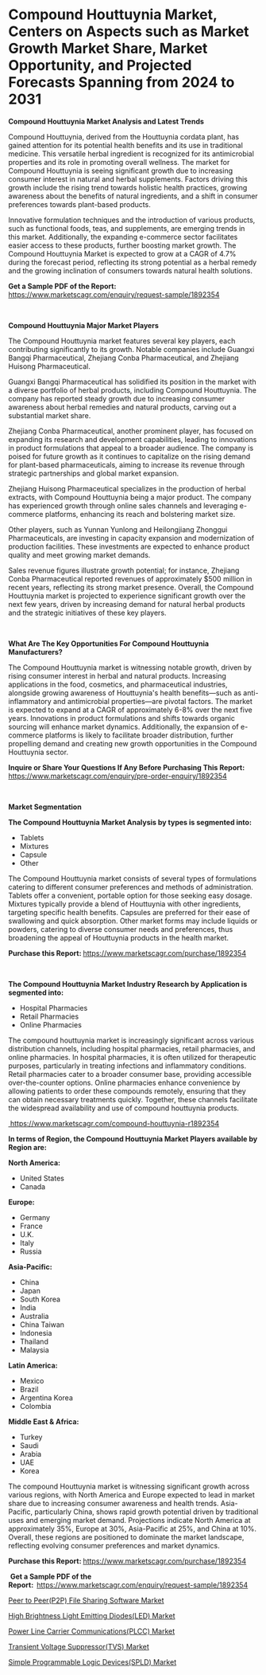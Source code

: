 <p><h1>Compound Houttuynia Market, Centers on Aspects such as Market Growth Market Share, Market Opportunity, and Projected Forecasts Spanning from 2024 to 2031</h1></p><p><strong>Compound Houttuynia Market Analysis and Latest Trends</strong></p>
<p><p>Compound Houttuynia, derived from the Houttuynia cordata plant, has gained attention for its potential health benefits and its use in traditional medicine. This versatile herbal ingredient is recognized for its antimicrobial properties and its role in promoting overall wellness. The market for Compound Houttuynia is seeing significant growth due to increasing consumer interest in natural and herbal supplements. Factors driving this growth include the rising trend towards holistic health practices, growing awareness about the benefits of natural ingredients, and a shift in consumer preferences towards plant-based products.</p><p>Innovative formulation techniques and the introduction of various products, such as functional foods, teas, and supplements, are emerging trends in this market. Additionally, the expanding e-commerce sector facilitates easier access to these products, further boosting market growth. The Compound Houttuynia Market is expected to grow at a CAGR of 4.7% during the forecast period, reflecting its strong potential as a herbal remedy and the growing inclination of consumers towards natural health solutions.</p></p>
<p><strong>Get a Sample PDF of the Report:&nbsp;</strong> <a href="https://www.marketscagr.com/enquiry/request-sample/1892354?utm_campaign=1684&utm_medium=2&utm_source=Github&utm_content=ia&utm_term=24102024&utm_id=compound-houttuynia">https://www.marketscagr.com/enquiry/request-sample/1892354</a></p>
<p>&nbsp;</p>
<p><strong>Compound Houttuynia Major Market Players</strong></p>
<p><p>The Compound Houttuynia market features several key players, each contributing significantly to its growth. Notable companies include Guangxi Bangqi Pharmaceutical, Zhejiang Conba Pharmaceutical, and Zhejiang Huisong Pharmaceutical.</p><p>Guangxi Bangqi Pharmaceutical has solidified its position in the market with a diverse portfolio of herbal products, including Compound Houttuynia. The company has reported steady growth due to increasing consumer awareness about herbal remedies and natural products, carving out a substantial market share.</p><p>Zhejiang Conba Pharmaceutical, another prominent player, has focused on expanding its research and development capabilities, leading to innovations in product formulations that appeal to a broader audience. The company is poised for future growth as it continues to capitalize on the rising demand for plant-based pharmaceuticals, aiming to increase its revenue through strategic partnerships and global market expansion.</p><p>Zhejiang Huisong Pharmaceutical specializes in the production of herbal extracts, with Compound Houttuynia being a major product. The company has experienced growth through online sales channels and leveraging e-commerce platforms, enhancing its reach and bolstering market size.</p><p>Other players, such as Yunnan Yunlong and Heilongjiang Zhonggui Pharmaceuticals, are investing in capacity expansion and modernization of production facilities. These investments are expected to enhance product quality and meet growing market demands.</p><p>Sales revenue figures illustrate growth potential; for instance, Zhejiang Conba Pharmaceutical reported revenues of approximately $500 million in recent years, reflecting its strong market presence. Overall, the Compound Houttuynia market is projected to experience significant growth over the next few years, driven by increasing demand for natural herbal products and the strategic initiatives of these key players.</p></p>
<p>&nbsp;</p>
<p><strong>What Are The Key Opportunities For Compound Houttuynia Manufacturers?</strong></p>
<p><p>The Compound Houttuynia market is witnessing notable growth, driven by rising consumer interest in herbal and natural products. Increasing applications in the food, cosmetics, and pharmaceutical industries, alongside growing awareness of Houttuynia's health benefits—such as anti-inflammatory and antimicrobial properties—are pivotal factors. The market is expected to expand at a CAGR of approximately 6-8% over the next five years. Innovations in product formulations and shifts towards organic sourcing will enhance market dynamics. Additionally, the expansion of e-commerce platforms is likely to facilitate broader distribution, further propelling demand and creating new growth opportunities in the Compound Houttuynia sector.</p></p>
<p><strong>Inquire or Share Your Questions If Any Before Purchasing This Report:</strong> <a href="https://www.marketscagr.com/enquiry/pre-order-enquiry/1892354?utm_campaign=1684&utm_medium=2&utm_source=Github&utm_content=ia&utm_term=24102024&utm_id=compound-houttuynia">https://www.marketscagr.com/enquiry/pre-order-enquiry/1892354</a></p>
<p>&nbsp;</p>
<p><strong>Market Segmentation</strong></p>
<p><strong>The Compound Houttuynia Market Analysis by types is segmented into:</strong></p>
<p><ul><li>Tablets</li><li>Mixtures</li><li>Capsule</li><li>Other</li></ul></p>
<p><p>The Compound Houttuynia market consists of several types of formulations catering to different consumer preferences and methods of administration. Tablets offer a convenient, portable option for those seeking easy dosage. Mixtures typically provide a blend of Houttuynia with other ingredients, targeting specific health benefits. Capsules are preferred for their ease of swallowing and quick absorption. Other market forms may include liquids or powders, catering to diverse consumer needs and preferences, thus broadening the appeal of Houttuynia products in the health market.</p></p>
<p><strong>Purchase this Report:&nbsp;</strong><a href="https://www.marketscagr.com/purchase/1892354?utm_campaign=1684&utm_medium=2&utm_source=Github&utm_content=ia&utm_term=24102024&utm_id=compound-houttuynia">https://www.marketscagr.com/purchase/1892354</a></p>
<p>&nbsp;</p>
<p><strong>The Compound Houttuynia Market Industry Research by Application is segmented into:</strong></p>
<p><ul><li>Hospital Pharmacies</li><li>Retail Pharmacies</li><li>Online Pharmacies</li></ul></p>
<p><p>The compound houttuynia market is increasingly significant across various distribution channels, including hospital pharmacies, retail pharmacies, and online pharmacies. In hospital pharmacies, it is often utilized for therapeutic purposes, particularly in treating infections and inflammatory conditions. Retail pharmacies cater to a broader consumer base, providing accessible over-the-counter options. Online pharmacies enhance convenience by allowing patients to order these compounds remotely, ensuring that they can obtain necessary treatments quickly. Together, these channels facilitate the widespread availability and use of compound houttuynia products.</p></p>
<p><a href="https://www.marketscagr.com/compound-houttuynia-r1892354?utm_campaign=1684&utm_medium=2&utm_source=Github&utm_content=ia&utm_term=24102024&utm_id=compound-houttuynia">&nbsp;https://www.marketscagr.com/compound-houttuynia-r1892354</a></p>
<p><strong>In terms of Region, the Compound Houttuynia Market Players available by Region are:</strong></p>
<p>
    <p> <strong> North America: </strong>
        <ul>
            <li>United States</li>
            <li>Canada</li>
        </ul>
        </p> 
    <p> <strong> Europe: </strong>
        <ul>
            <li>Germany</li>
            <li>France</li>
            <li>U.K.</li>
            <li>Italy</li>
            <li>Russia</li>
        </ul>
        </p> 
    <p> <strong> Asia-Pacific: </strong>
        <ul>
            <li>China</li>
            <li>Japan</li>
            <li>South Korea</li>
            <li>India</li>
            <li>Australia</li>
            <li>China Taiwan</li>
            <li>Indonesia</li>
            <li>Thailand</li>
            <li>Malaysia</li>
        </ul>
        </p> 
    <p> <strong> Latin America: </strong>
        <ul>
            <li>Mexico</li>
            <li>Brazil</li>
            <li>Argentina Korea</li>
            <li>Colombia</li>
        </ul>
        </p> 
    <p> <strong> Middle East & Africa: </strong>
        <ul>
            <li>Turkey</li>
            <li>Saudi</li>
            <li>Arabia</li>
            <li>UAE</li>
            <li>Korea</li>
        </ul>
    </p>
    </p>
<p><p>The compound Houttuynia market is witnessing significant growth across various regions, with North America and Europe expected to lead in market share due to increasing consumer awareness and health trends. Asia-Pacific, particularly China, shows rapid growth potential driven by traditional uses and emerging market demand. Projections indicate North America at approximately 35%, Europe at 30%, Asia-Pacific at 25%, and China at 10%. Overall, these regions are positioned to dominate the market landscape, reflecting evolving consumer preferences and market dynamics.</p></p>
<p><strong>Purchase this Report: </strong><a href="https://www.marketscagr.com/purchase/1892354?utm_campaign=1684&utm_medium=2&utm_source=Github&utm_content=ia&utm_term=24102024&utm_id=compound-houttuynia">https://www.marketscagr.com/purchase/1892354</a></p>
<p>&nbsp;<strong>Get a Sample PDF of the Report:&nbsp;&nbsp;</strong><a href="https://www.marketscagr.com/enquiry/request-sample/1892354?utm_campaign=1684&utm_medium=2&utm_source=Github&utm_content=ia&utm_term=24102024&utm_id=compound-houttuynia">https://www.marketscagr.com/enquiry/request-sample/1892354</a></p>
<p><strong></strong></p>
<p><p><a href="https://www.linkedin.com/pulse/global-peer-peerp2p-file-sharing-software-market-focus-d1hfc?utm_campaign=1684&utm_medium=2&utm_source=Github&utm_content=ia&utm_term=24102024&utm_id=compound-houttuynia">Peer to Peer(P2P) File Sharing Software Market</a></p><p><a href="https://www.linkedin.com/pulse/high-brightness-light-emitting-diodesled-market-industry-landscape-ejghc?utm_campaign=1684&utm_medium=2&utm_source=Github&utm_content=ia&utm_term=24102024&utm_id=compound-houttuynia">High Brightness Light Emitting Diodes(LED) Market</a></p><p><a href="https://www.linkedin.com/pulse/evolution-power-line-carrier-communicationsplcc-market-key-shifts-tvlkc?utm_campaign=1684&utm_medium=2&utm_source=Github&utm_content=ia&utm_term=24102024&utm_id=compound-houttuynia">Power Line Carrier Communications(PLCC) Market</a></p><p><a href="https://www.linkedin.com/pulse/transient-voltage-suppressortvs-market-size-share-trends-analysis-pjoxc?utm_campaign=1684&utm_medium=2&utm_source=Github&utm_content=ia&utm_term=24102024&utm_id=compound-houttuynia">Transient Voltage Suppressor(TVS) Market</a></p><p><a href="https://www.linkedin.com/pulse/analyzing-global-simple-programmable-logic-devicesspld-market-kd1ic?utm_campaign=1684&utm_medium=2&utm_source=Github&utm_content=ia&utm_term=24102024&utm_id=compound-houttuynia">Simple Programmable Logic Devices(SPLD) Market</a></p></p>